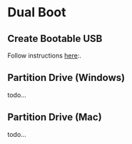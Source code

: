 
# Dual Boot

## Create Bootable USB 

Follow instructions [here](https://ubuntu.com/tutorials/create-a-usb-stick-on-ubuntu#1-overview):.

## Partition Drive (Windows) 

todo... 

## Partition Drive (Mac) 

todo... 